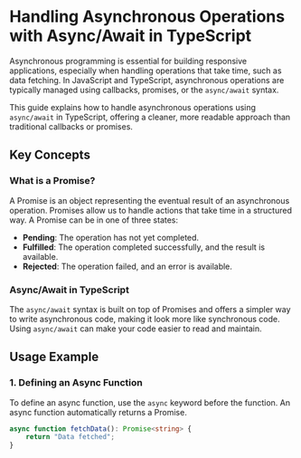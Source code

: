 # Handling Asynchronous Operations with Async/Await in TypeScript

Asynchronous programming is essential for building responsive applications, especially when handling operations that take time, such as data fetching. In JavaScript and TypeScript, asynchronous operations are typically managed using callbacks, promises, or the `async/await` syntax.

This guide explains how to handle asynchronous operations using `async/await` in TypeScript, offering a cleaner, more readable approach than traditional callbacks or promises.

## Key Concepts

### What is a Promise?

A Promise is an object representing the eventual result of an asynchronous operation. Promises allow us to handle actions that take time in a structured way. A Promise can be in one of three states:

- **Pending**: The operation has not yet completed.
- **Fulfilled**: The operation completed successfully, and the result is available.
- **Rejected**: The operation failed, and an error is available.

### Async/Await in TypeScript

The `async/await` syntax is built on top of Promises and offers a simpler way to write asynchronous code, making it look more like synchronous code. Using `async/await` can make your code easier to read and maintain.

## Usage Example

### 1. Defining an Async Function

To define an async function, use the `async` keyword before the function. An async function automatically returns a Promise.

```typescript
async function fetchData(): Promise<string> {
    return "Data fetched";
}
